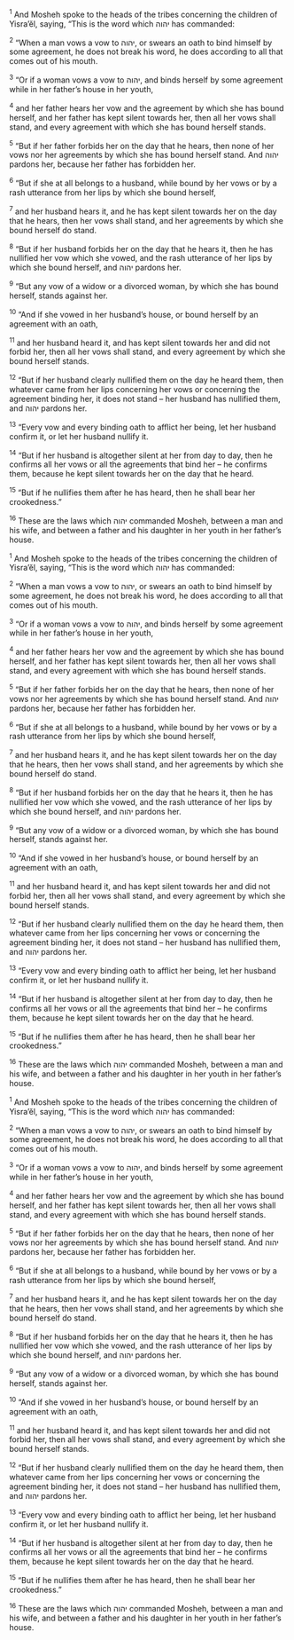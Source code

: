 <sup>1</sup> And Mosheh spoke to the heads of the tribes concerning the children of Yisra’ĕl, saying, “This is the word which יהוה has commanded:

<sup>2</sup> “When a man vows a vow to יהוה, or swears an oath to bind himself by some agreement, he does not break his word, he does according to all that comes out of his mouth.

<sup>3</sup> “Or if a woman vows a vow to יהוה, and binds herself by some agreement while in her father’s house in her youth,

<sup>4</sup> and her father hears her vow and the agreement by which she has bound herself, and her father has kept silent towards her, then all her vows shall stand, and every agreement with which she has bound herself stands.

<sup>5</sup> “But if her father forbids her on the day that he hears, then none of her vows nor her agreements by which she has bound herself stand. And יהוה pardons her, because her father has forbidden her.

<sup>6</sup> “But if she at all belongs to a husband, while bound by her vows or by a rash utterance from her lips by which she bound herself,

<sup>7</sup> and her husband hears it, and he has kept silent towards her on the day that he hears, then her vows shall stand, and her agreements by which she bound herself do stand.

<sup>8</sup> “But if her husband forbids her on the day that he hears it, then he has nullified her vow which she vowed, and the rash utterance of her lips by which she bound herself, and יהוה pardons her.

<sup>9</sup> “But any vow of a widow or a divorced woman, by which she has bound herself, stands against her.

<sup>10</sup> “And if she vowed in her husband’s house, or bound herself by an agreement with an oath,

<sup>11</sup> and her husband heard it, and has kept silent towards her and did not forbid her, then all her vows shall stand, and every agreement by which she bound herself stands.

<sup>12</sup> “But if her husband clearly nullified them on the day he heard them, then whatever came from her lips concerning her vows or concerning the agreement binding her, it does not stand – her husband has nullified them, and יהוה pardons her.

<sup>13</sup> “Every vow and every binding oath to afflict her being, let her husband confirm it, or let her husband nullify it.

<sup>14</sup> “But if her husband is altogether silent at her from day to day, then he confirms all her vows or all the agreements that bind her – he confirms them, because he kept silent towards her on the day that he heard.

<sup>15</sup> “But if he nullifies them after he has heard, then he shall bear her crookedness.”

<sup>16</sup> These are the laws which יהוה commanded Mosheh, between a man and his wife, and between a father and his daughter in her youth in her father’s house.

<sup>1</sup> And Mosheh spoke to the heads of the tribes concerning the children of Yisra’ĕl, saying, “This is the word which יהוה has commanded:

<sup>2</sup> “When a man vows a vow to יהוה, or swears an oath to bind himself by some agreement, he does not break his word, he does according to all that comes out of his mouth.

<sup>3</sup> “Or if a woman vows a vow to יהוה, and binds herself by some agreement while in her father’s house in her youth,

<sup>4</sup> and her father hears her vow and the agreement by which she has bound herself, and her father has kept silent towards her, then all her vows shall stand, and every agreement with which she has bound herself stands.

<sup>5</sup> “But if her father forbids her on the day that he hears, then none of her vows nor her agreements by which she has bound herself stand. And יהוה pardons her, because her father has forbidden her.

<sup>6</sup> “But if she at all belongs to a husband, while bound by her vows or by a rash utterance from her lips by which she bound herself,

<sup>7</sup> and her husband hears it, and he has kept silent towards her on the day that he hears, then her vows shall stand, and her agreements by which she bound herself do stand.

<sup>8</sup> “But if her husband forbids her on the day that he hears it, then he has nullified her vow which she vowed, and the rash utterance of her lips by which she bound herself, and יהוה pardons her.

<sup>9</sup> “But any vow of a widow or a divorced woman, by which she has bound herself, stands against her.

<sup>10</sup> “And if she vowed in her husband’s house, or bound herself by an agreement with an oath,

<sup>11</sup> and her husband heard it, and has kept silent towards her and did not forbid her, then all her vows shall stand, and every agreement by which she bound herself stands.

<sup>12</sup> “But if her husband clearly nullified them on the day he heard them, then whatever came from her lips concerning her vows or concerning the agreement binding her, it does not stand – her husband has nullified them, and יהוה pardons her.

<sup>13</sup> “Every vow and every binding oath to afflict her being, let her husband confirm it, or let her husband nullify it.

<sup>14</sup> “But if her husband is altogether silent at her from day to day, then he confirms all her vows or all the agreements that bind her – he confirms them, because he kept silent towards her on the day that he heard.

<sup>15</sup> “But if he nullifies them after he has heard, then he shall bear her crookedness.”

<sup>16</sup> These are the laws which יהוה commanded Mosheh, between a man and his wife, and between a father and his daughter in her youth in her father’s house.

<sup>1</sup> And Mosheh spoke to the heads of the tribes concerning the children of Yisra’ĕl, saying, “This is the word which יהוה has commanded:

<sup>2</sup> “When a man vows a vow to יהוה, or swears an oath to bind himself by some agreement, he does not break his word, he does according to all that comes out of his mouth.

<sup>3</sup> “Or if a woman vows a vow to יהוה, and binds herself by some agreement while in her father’s house in her youth,

<sup>4</sup> and her father hears her vow and the agreement by which she has bound herself, and her father has kept silent towards her, then all her vows shall stand, and every agreement with which she has bound herself stands.

<sup>5</sup> “But if her father forbids her on the day that he hears, then none of her vows nor her agreements by which she has bound herself stand. And יהוה pardons her, because her father has forbidden her.

<sup>6</sup> “But if she at all belongs to a husband, while bound by her vows or by a rash utterance from her lips by which she bound herself,

<sup>7</sup> and her husband hears it, and he has kept silent towards her on the day that he hears, then her vows shall stand, and her agreements by which she bound herself do stand.

<sup>8</sup> “But if her husband forbids her on the day that he hears it, then he has nullified her vow which she vowed, and the rash utterance of her lips by which she bound herself, and יהוה pardons her.

<sup>9</sup> “But any vow of a widow or a divorced woman, by which she has bound herself, stands against her.

<sup>10</sup> “And if she vowed in her husband’s house, or bound herself by an agreement with an oath,

<sup>11</sup> and her husband heard it, and has kept silent towards her and did not forbid her, then all her vows shall stand, and every agreement by which she bound herself stands.

<sup>12</sup> “But if her husband clearly nullified them on the day he heard them, then whatever came from her lips concerning her vows or concerning the agreement binding her, it does not stand – her husband has nullified them, and יהוה pardons her.

<sup>13</sup> “Every vow and every binding oath to afflict her being, let her husband confirm it, or let her husband nullify it.

<sup>14</sup> “But if her husband is altogether silent at her from day to day, then he confirms all her vows or all the agreements that bind her – he confirms them, because he kept silent towards her on the day that he heard.

<sup>15</sup> “But if he nullifies them after he has heard, then he shall bear her crookedness.”

<sup>16</sup> These are the laws which יהוה commanded Mosheh, between a man and his wife, and between a father and his daughter in her youth in her father’s house.


